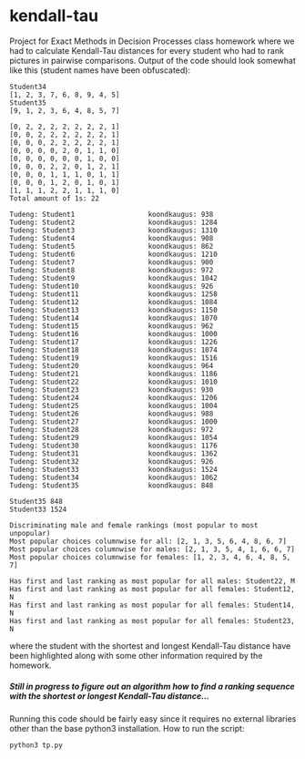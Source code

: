# kendall-tau
Project for Exact Methods in Decision Processes class homework where we had to calculate Kendall-Tau distances for every student who had to rank pictures in pairwise comparisons.
Output of the code should look somewhat like this (student names have been obfuscated):
```
Student34
[1, 2, 3, 7, 6, 8, 9, 4, 5]
Student35
[9, 1, 2, 3, 6, 4, 8, 5, 7]

[0, 2, 2, 2, 2, 2, 2, 2, 1]
[0, 0, 2, 2, 2, 2, 2, 2, 1]
[0, 0, 0, 2, 2, 2, 2, 2, 1]
[0, 0, 0, 0, 2, 0, 1, 1, 0]
[0, 0, 0, 0, 0, 0, 1, 0, 0]
[0, 0, 0, 2, 2, 0, 1, 2, 1]
[0, 0, 0, 1, 1, 1, 0, 1, 1]
[0, 0, 0, 1, 2, 0, 1, 0, 1]
[1, 1, 1, 2, 2, 1, 1, 1, 0]
Total amount of 1s: 22

Tudeng: Student1                  koondkaugus: 938
Tudeng: Student2                  koondkaugus: 1284
Tudeng: Student3                  koondkaugus: 1310
Tudeng: Student4                  koondkaugus: 908
Tudeng: Student5                  koondkaugus: 862
Tudeng: Student6                  koondkaugus: 1210
Tudeng: Student7                  koondkaugus: 900
Tudeng: Student8                  koondkaugus: 972
Tudeng: Student9                  koondkaugus: 1042
Tudeng: Student10                 koondkaugus: 926
Tudeng: Student11                 koondkaugus: 1258
Tudeng: Student12                 koondkaugus: 1084
Tudeng: Student13                 koondkaugus: 1150
Tudeng: Student14                 koondkaugus: 1070
Tudeng: Student15                 koondkaugus: 962
Tudeng: Student16                 koondkaugus: 1000
Tudeng: Student17                 koondkaugus: 1226
Tudeng: Student18                 koondkaugus: 1074
Tudeng: Student19                 koondkaugus: 1516
Tudeng: Student20                 koondkaugus: 964
Tudeng: Student21                 koondkaugus: 1186
Tudeng: Student22                 koondkaugus: 1010
Tudeng: Student23                 koondkaugus: 930
Tudeng: Student24                 koondkaugus: 1206
Tudeng: Student25                 koondkaugus: 1004
Tudeng: Student26                 koondkaugus: 988
Tudeng: Student27                 koondkaugus: 1000
Tudeng: Student28                 koondkaugus: 972
Tudeng: Student29                 koondkaugus: 1054
Tudeng: Student30                 koondkaugus: 1176
Tudeng: Student31                 koondkaugus: 1362
Tudeng: Student32                 koondkaugus: 926
Tudeng: Student33                 koondkaugus: 1524
Tudeng: Student34                 koondkaugus: 1062
Tudeng: Student35                 koondkaugus: 848

Student35 848
Student33 1524

Discriminating male and female rankings (most popular to most unpopular)
Most popular choices columnwise for all: [2, 1, 3, 5, 6, 4, 8, 6, 7]
Most popular choices columnwise for males: [2, 1, 3, 5, 4, 1, 6, 6, 7]
Most popular choices columnwise for females: [1, 2, 3, 4, 6, 4, 8, 5, 7]

Has first and last ranking as most popular for all males: Student22, M
Has first and last ranking as most popular for all females: Student12, N
Has first and last ranking as most popular for all females: Student14, N
Has first and last ranking as most popular for all females: Student23, N
```
where the student with the shortest and longest Kendall-Tau distance have been highlighted along with some other information required by the homework.

##### Still in progress to figure out an algorithm how to find a ranking sequence with the shortest or longest Kendall-Tau distance...
Running this code should be fairly easy since it requires no external libraries other than the base python3 installation.
How to run the script:
```
python3 tp.py
```
